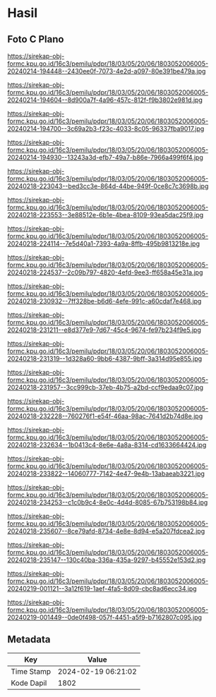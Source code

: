 # Hasil

## Foto C Plano

https://sirekap-obj-formc.kpu.go.id/16c3/pemilu/pdpr/18/03/05/20/06/1803052006005-20240214-194448--2430ee0f-7073-4e2d-a097-80e391be479a.jpg

https://sirekap-obj-formc.kpu.go.id/16c3/pemilu/pdpr/18/03/05/20/06/1803052006005-20240214-194604--8d900a7f-4a96-457c-812f-f9b3802e981d.jpg

https://sirekap-obj-formc.kpu.go.id/16c3/pemilu/pdpr/18/03/05/20/06/1803052006005-20240214-194700--3c69a2b3-f23c-4033-8c05-96337fba9017.jpg

https://sirekap-obj-formc.kpu.go.id/16c3/pemilu/pdpr/18/03/05/20/06/1803052006005-20240214-194930--13243a3d-efb7-49a7-b86e-7966a499f6f4.jpg

https://sirekap-obj-formc.kpu.go.id/16c3/pemilu/pdpr/18/03/05/20/06/1803052006005-20240218-223043--bed3cc3e-864d-44be-949f-0ce8c7c3698b.jpg

https://sirekap-obj-formc.kpu.go.id/16c3/pemilu/pdpr/18/03/05/20/06/1803052006005-20240218-223553--3e88512e-6b1e-4bea-8109-93ea5dac25f9.jpg

https://sirekap-obj-formc.kpu.go.id/16c3/pemilu/pdpr/18/03/05/20/06/1803052006005-20240218-224114--7e5d40a1-7393-4a9a-8ffb-495b9813218e.jpg

https://sirekap-obj-formc.kpu.go.id/16c3/pemilu/pdpr/18/03/05/20/06/1803052006005-20240218-224537--2c09b797-4820-4efd-9ee3-ff658a45e31a.jpg

https://sirekap-obj-formc.kpu.go.id/16c3/pemilu/pdpr/18/03/05/20/06/1803052006005-20240218-230932--7ff328be-b6d6-4efe-991c-a60cdaf7e468.jpg

https://sirekap-obj-formc.kpu.go.id/16c3/pemilu/pdpr/18/03/05/20/06/1803052006005-20240218-231211--e8d377e9-7d67-45c4-9674-fe97b234f9e5.jpg

https://sirekap-obj-formc.kpu.go.id/16c3/pemilu/pdpr/18/03/05/20/06/1803052006005-20240218-231319--1d328a60-9bb6-4387-9bff-3a314d95e855.jpg

https://sirekap-obj-formc.kpu.go.id/16c3/pemilu/pdpr/18/03/05/20/06/1803052006005-20240218-231957--3cc999cb-37eb-4b75-a2bd-ccf9edaa9c07.jpg

https://sirekap-obj-formc.kpu.go.id/16c3/pemilu/pdpr/18/03/05/20/06/1803052006005-20240218-232228--760276f1-e54f-46aa-98ac-7641d2b74d8e.jpg

https://sirekap-obj-formc.kpu.go.id/16c3/pemilu/pdpr/18/03/05/20/06/1803052006005-20240218-232634--1b0413c4-8e6e-4a8a-8314-cd1633664424.jpg

https://sirekap-obj-formc.kpu.go.id/16c3/pemilu/pdpr/18/03/05/20/06/1803052006005-20240218-233822--14060777-7142-4e47-9e4b-13abaeab3221.jpg

https://sirekap-obj-formc.kpu.go.id/16c3/pemilu/pdpr/18/03/05/20/06/1803052006005-20240218-234253--c1c0b9c4-8e0c-4d4d-8085-67b753198b84.jpg

https://sirekap-obj-formc.kpu.go.id/16c3/pemilu/pdpr/18/03/05/20/06/1803052006005-20240218-235607--8ce79afd-8734-4e8e-8d94-e5a207fdcea2.jpg

https://sirekap-obj-formc.kpu.go.id/16c3/pemilu/pdpr/18/03/05/20/06/1803052006005-20240218-235147--130c40ba-336a-435a-9297-b45552e153d2.jpg

https://sirekap-obj-formc.kpu.go.id/16c3/pemilu/pdpr/18/03/05/20/06/1803052006005-20240219-001121--3a12f619-1aef-4fa5-8d09-cbc8ad6ecc34.jpg

https://sirekap-obj-formc.kpu.go.id/16c3/pemilu/pdpr/18/03/05/20/06/1803052006005-20240219-001449--0de0f498-057f-4451-a5f9-b7162807c095.jpg


## Metadata

| Key        | Value               |
| ---------- | ------------------- |
| Time Stamp | 2024-02-19 06:21:02 |
| Kode Dapil | 1802                |



